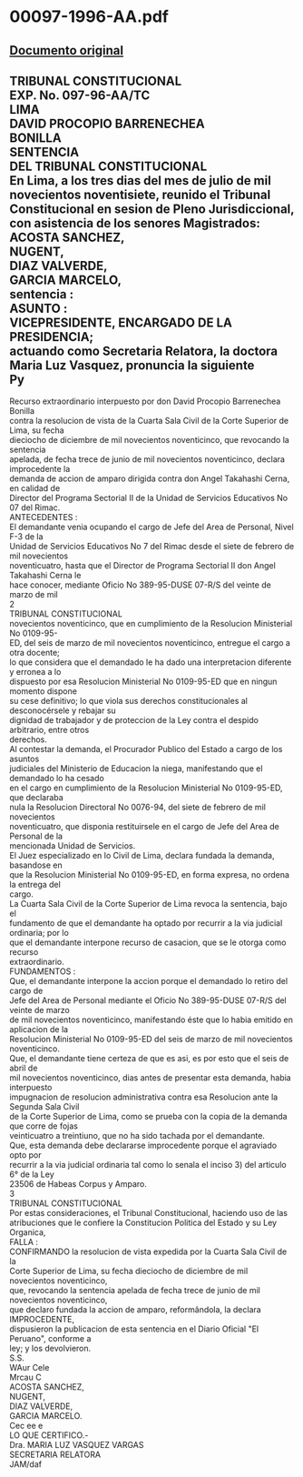 
00097-1996-AA.pdf
=================
  
[Documento original](https://tc.gob.pe/jurisprudencia/1997/00097-1996-AA.pdf)  
---  
TRIBUNAL CONSTITUCIONAL  
EXP. No. 097-96-AA/TC  
LIMA  
DAVID PROCOPIO BARRENECHEA  
BONILLA  
SENTENCIA  
DEL TRIBUNAL CONSTITUCIONAL  
En Lima, a los tres dias del mes de julio de mil novecientos noventisiete, reunido el Tribunal  
Constitucional en sesion de Pleno Jurisdiccional, con asistencia de los senores Magistrados:  
ACOSTA SANCHEZ,  
NUGENT,  
DIAZ VALVERDE,  
GARCIA MARCELO,  
sentencia :  
ASUNTO :  
VICEPRESIDENTE, ENCARGADO DE LA PRESIDENCIA;  
actuando como Secretaria Relatora, la doctora Maria Luz Vasquez, pronuncia la siguiente  
Py  
-  
Recurso extraordinario interpuesto por don David Procopio Barrenechea Bonilla  
contra la resolucion de vista de la Cuarta Sala Civil de la Corte Superior de Lima, su fecha  
dieciocho de diciembre de mil novecientos noventicinco, que revocando la sentencia  
apelada, de fecha trece de junio de mil novecientos noventicinco, declara improcedente la  
demanda de accion de amparo dirigida contra don Angel Takahashi Cerna, en calidad de  
Director del Programa Sectorial II de la Unidad de Servicios Educativos No 07 del Rimac.  
ANTECEDENTES :  
El demandante venia ocupando el cargo de Jefe del Area de Personal, Nivel F-3 de la  
Unidad de Servicios Educativos No 7 del Rimac desde el siete de febrero de mil novecientos  
noventicuatro, hasta que el Director de Programa Sectorial II don Angel Takahashi Cerna le  
hace conocer, mediante Oficio No 389-95-DUSE 07-R/S del veinte de marzo de mil  
2  
TRIBUNAL CONSTITUCIONAL  
novecientos noventicinco, que en cumplimiento de la Resolucion Ministerial No 0109-95-  
ED, del seis de marzo de mil novecientos noventicinco, entregue el cargo a otra docente;  
lo que considera que el demandado le ha dado una interpretacion diferente y erronea a lo  
dispuesto por esa Resolucion Ministerial No 0109-95-ED que en ningun momento dispone  
su cese definitivo; lo que viola sus derechos constitucionales al desconocérsele y rebajar su  
dignidad de trabajador y de proteccion de la Ley contra el despido arbitrario, entre otros  
derechos.  
Al contestar la demanda, el Procurador Publico del Estado a cargo de los asuntos  
judiciales del Ministerio de Educacion la niega, manifestando que el demandado lo ha cesado  
en el cargo en cumplimiento de la Resolucion Ministerial No 0109-95-ED, que declaraba  
nula la Resolucion Directoral No 0076-94, del siete de febrero de mil novecientos  
noventicuatro, que disponia restituirsele en el cargo de Jefe del Area de Personal de la  
mencionada Unidad de Servicios.  
El Juez especializado en lo Civil de Lima, declara fundada la demanda, basandose en  
que la Resolucion Ministerial No 0109-95-ED, en forma expresa, no ordena la entrega del  
cargo.  
La Cuarta Sala Civil de la Corte Superior de Lima revoca la sentencia, bajo el  
fundamento de que el demandante ha optado por recurrir a la via judicial ordinaria; por lo  
que el demandante interpone recurso de casacion, que se le otorga como recurso  
extraordinario.  
FUNDAMENTOS :  
Que, el demandante interpone la accion porque el demandado lo retiro del cargo de  
Jefe del Area de Personal mediante el Oficio No 389-95-DUSE 07-R/S del veinte de marzo  
de mil novecientos noventicinco, manifestando éste que lo habia emitido en aplicacion de la  
Resolucion Ministerial No 0109-95-ED del seis de marzo de mil novecientos noventicinco.  
Que, el demandante tiene certeza de que es asi, es por esto que el seis de abril de  
mil novecientos noventicinco, dias antes de presentar esta demanda, habia interpuesto  
impugnacion de resolucion administrativa contra esa Resolucion ante la Segunda Sala Civil  
de la Corte Superior de Lima, como se prueba con la copia de la demanda que corre de fojas  
veinticuatro a treintiuno, que no ha sido tachada por el demandante.  
Que, esta demanda debe declararse improcedente porque el agraviado opto por  
recurrir a la via judicial ordinaria tal como lo senala el inciso 3) del articulo 6° de la Ley  
23506 de Habeas Corpus y Amparo.  
3  
TRIBUNAL CONSTITUCIONAL  
Por estas consideraciones, el Tribunal Constitucional, haciendo uso de las  
atribuciones que le confiere la Constitucion Politica del Estado y su Ley Organica,  
FALLA :  
CONFIRMANDO la resolucion de vista expedida por la Cuarta Sala Civil de la  
Corte Superior de Lima, su fecha dieciocho de diciembre de mil novecientos noventicinco,  
que, revocando la sentencia apelada de fecha trece de junio de mil novecientos noventicinco,  
que declaro fundada la accion de amparo, reformândola, la declara IMPROCEDENTE,  
dispusieron la publicacion de esta sentencia en el Diario Oficial "El Peruano", conforme a  
ley; y los devolvieron.  
S.S.  
WAur Cele  
Mrcau C  
ACOSTA SANCHEZ,  
NUGENT,  
DIAZ VALVERDE,  
GARCIA MARCELO.  
Cec ee e  
LO QUE CERTIFICO.-  
Dra. MARIA LUZ VASQUEZ VARGAS  
SECRETARIA RELATORA  
JAM/daf